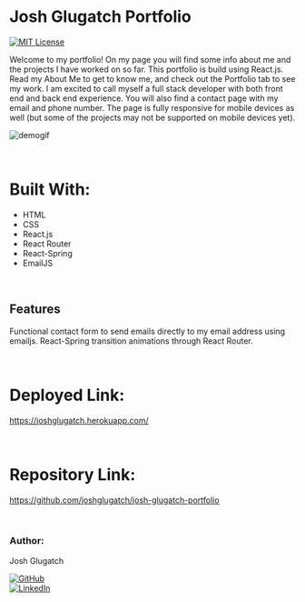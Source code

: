 # Josh Glugatch Portfolio
[![MIT License](https://img.shields.io/badge/License-MIT-blue.svg)](https://www.mit.edu/~amini/LICENSE.md)

Welcome to my portfolio! On my page you will find some info about me and the projects I have worked on so far. This portfolio is build using React.js. Read my About Me to get to know me, and check out the Portfolio tab to see my work. I am excited to call myself a full stack developer with both front end and back end experience. You will also find a contact page with my email and phone number. The page is fully responsive for mobile devices as well (but some of the projects may not be supported on mobile devices yet).

![demogif](./reactportfolio.gif)

<br>

# Built With:
* HTML 
* CSS 
* React.js
* React Router
* React-Spring
* EmailJS

<br>

## Features
Functional contact form to send emails directly to my email address using emailjs.
React-Spring transition animations through React Router.

<br>



# Deployed Link:
https://joshglugatch.herokuapp.com/

<br>

# Repository Link:
https://github.com/joshglugatch/josh-glugatch-portfolio

<br>

### Author:
Josh Glugatch  

[![GitHub](https://img.shields.io/badge/github-%23100000.svg?&style=for-the-badge&logo=github&logoColor=white)](https://github.com/joshglugatch)
<br>
[![LinkedIn](https://img.shields.io/badge/linkedin-%230077B5.svg?&style=for-the-badge&logo=linkedin&logoColor=white)](www.linkedin.com/in/joshua-glugatch)


  
<br>
<br>  





